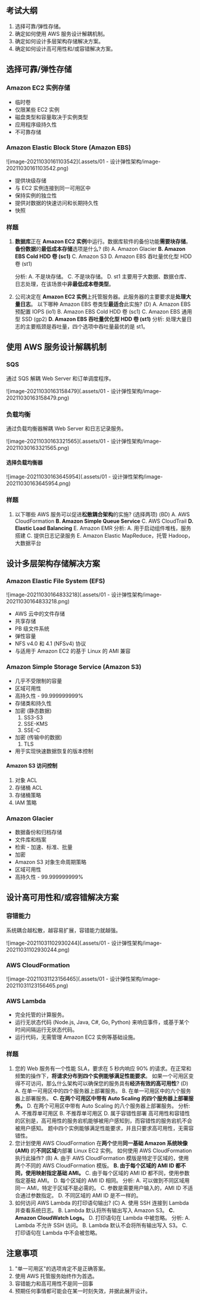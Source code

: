 ## 考试大纲

1. 选择可靠/弹性存储。
2. 确定如何使用 AWS 服务设计解耦机制。
3. 确定如何设计多层架构存储解决方案。
4. 确定如何设计高可用性和/或容错解决方案。

## 选择可靠/弹性存储

### Amazon EC2 实例存储

- 临时卷
- 仅限某些 EC2 实例
- 磁盘类型和容量取决于实例类型
- 应用程序级持久性
- 不可靠存储

### Amazon Elastic Block Store (Amazon EBS)

![image-20211030161103542](.assets/01 - 设计弹性架构/image-20211030161103542.png)

- 提供块级存储
- 与 EC2 实例连接到同一可用区中
- 保持实例的独立性
- 提供对数据的快速访问和长期持久性
- 快照

### 样题

1. **数据库**正在 **Amazon EC2 实例**中运行。数据库软件的备份功能**需要块存储**。
    **备份数据**的**最低成本存储**选项是什么? (B)
    A. Amazon Glacier
    **B. Amazon EBS Cold HDD 卷 (sc1)**
    C. Amazon S3
    D. Amazon EBS 吞吐量优化型 HDD 卷 (st1)

    分析:
    A. 不是块存储。
    C. 不是块存储。
    D. st1 主要用于大数据、数据仓库、日志处理，在该场景中**非最低成本卷类型**。

2. 公司决定在 **Amazon EC2 实例**上托管服务器。此服务器的主要要求是**处理大量日志**。
    以下哪种 Amazon EBS 卷类型**最适合**此实施? (D)
    A. Amazon EBS 预配置 IOPS (io1)
    B. Amazon EBS Cold HDD 卷 (sc1)
    C. Amazon EBS 通用型 SSD (gp2)
    **D. Amazon EBS 吞吐量优化型 HDD 卷 (st1)**
    分析:
    处理大量日志的主要瓶颈是吞吐量，四个选项中吞吐量最优的是 st1。

## 使用 AWS 服务设计解耦机制

### SQS

通过 SQS 解耦 Web Server 和订单调度程序。

![image-20211030163158479](.assets/01 - 设计弹性架构/image-20211030163158479.png)

### 负载均衡

通过负载均衡器解耦 Web Server 和日志记录服务。

![image-20211030163321565](.assets/01 - 设计弹性架构/image-20211030163321565.png)

#### 选择负载均衡器

![image-20211030163645954](.assets/01 - 设计弹性架构/image-20211030163645954.png)

### 样题

1. 以下哪些 AWS 服务可以促进**松散耦合架构**的实施? (选择两项) (BD)
    A. AWS CloudFormation
    **B. Amazon Simple Queue Service**
    C. AWS CloudTrail
    **D. Elastic Load Balancing**
    E. Amazon EMR
    分析:
    A. 用于启动组件堆栈，服务搭建
    C. 提供日志记录服务
    E. Amazon Elastic MapReduce，托管 Hadoop，大数据平台

## 设计多层架构存储解决方案

### Amazon Elastic File System (EFS)

![image-20211030164833218](.assets/01 - 设计弹性架构/image-20211030164833218.png)

- AWS 云中的文件存储
- 共享存储
- PB 级文件系统
- 弹性容量
- NFS v4.0 和 4.1 (NFSv4) 协议
- 与适用于 Amazon EC2 的基于 Linux 的 AMI 兼容

### Amazon Simple Storage Service (Amazon S3)

- 几乎不受限制的容量
- 区域可用性
- 高持久性 - 99.999999999%
- 存储类和持久性
- 加密 (静态数据)
    1. SS3-S3
    2. SSE-KMS
    3. SSE-C
- 加密 (传输中的数据)
    1. TLS
- 用于实现快速数据恢复的版本控制

#### Amazon S3 访问控制

1. 对象 ACL
2. 存储桶 ACL
3. 存储桶策略
4. IAM 策略

### Amazon Glacier

- 数据备份和归档存储
- 文件库和档案
- 检索 - 加速、标准、批量
- 加密
- Amazon S3 对象生命周期策略
- 区域可用性
- 高持久性 - 99.999999999%

## 设计高可用性和/或容错解决方案

### 容错能力

系统耦合越松散，越容易扩展，容错能力就越强。

![image-20211031102930244](.assets/01 - 设计弹性架构/image-20211031102930244.png)

### AWS CloudFormation

![image-20211031123156465](.assets/01 - 设计弹性架构/image-20211031123156465.png)

### AWS Lambda

- 完全托管的计算服务。
- 运行无状态代码 (Node.js, Java, C#, Go, Python) 来响应事件，或基于某个时间间隔运行无状态代码。
- 运行代码，无需管理 Amazon EC2 实例等基础设施。

### 样题

1. 您的 Web 服务有一个性能 SLA，要求在 5 秒内响应 90% 的请求。在正常和频繁的操作下，**将请求分布到四个实例能够满足性能要求**。
    如果一个可用区变得不可访问，那么什么架构可以确保您的服务具有**经济有效的高可用性**? (D)
    A. 在单一可用区中的四个服务器上部署服务。
    B. 在单一可用区中的六个服务器上部署服务。
    **C. 在两个可用区中带有 Auto Scaling 的四个服务器上部署服务。**
    D. 在两个可用区中带有 Auto Scaling 的八个服务器上部署服务。
    分析:
    A. 不推荐单可用区
    B. 不推荐单可用区
    D. 属于容错性部署
    高可用性和容错性的区别是，高可用性的服务宕机能够被用户感知到，而容错性的服务宕机不会被用户感知。
    题中四个实例能够满足性能要求，并且只要求高可用性，无需容错性。
2. 您计划使用 AWS CloudFormation 在**两个**使用**同一基础 Amazon 系统映像 (AMI)** 的**不同区域**内部署 Linux EC2 实例。
    如何使用 AWS CloudFormation 执行此操作? (B)
    A. 由于 AWS CloudFormation 模版是特定于区域的，使用两个不同的 AWS CloudFormation 模版。
    **B. 由于每个区域的 AMI ID 都不同，使用映射指定基础 AMI。**
    C. 由于每个区域的 AMI ID 都不同，使用参数指定基础 AMI。
    D. 每个区域的 AMI ID 相同。
    分析:
    A. 可以做到不同区域用同一 AMI，特定于区域不是必需的。
    C. 参数是需要用户输入的，AMI ID 不适合通过参数指定。
    D. 不同区域的 AMI ID 是不一样的。
3. 如何访问 AWS Lambda 的打印语句输出? (C)
    A. 使用 SSH 连接到 Lambda 并查看系统日志。
    B. Lambda 默认将所有输出写入 Amazon S3。
    **C. Amazon CloudWatch Logs。**
    D. 打印语句在 Lambda 中被忽略。
    分析:
    A. Lambda 不允许 SSH 访问。
    B. Lambda 默认不会将所有输出写入 S3。
    C. 打印语句在 Lambda 中不会被忽略。

## 注意事项

1. "单一可用区"的选项肯定不是正确答案。
2. 使用 AWS 托管服务始终作为首选。
3. 容错能力和高可用性不是同一回事
4. 预期任何事情都可能会在某一时刻失效，并据此展开设计。
